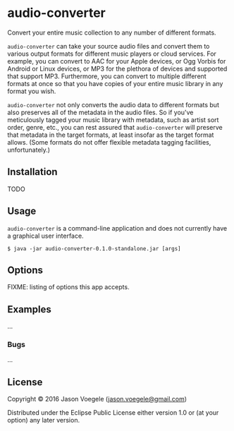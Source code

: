 # audio-converter

Convert your entire music collection to any number of different formats.

`audio-converter` can take your source audio files and convert them to various
output formats for different music players or cloud services. For example, you
can convert to AAC for your Apple devices, or Ogg Vorbis for Android or Linux
devices, or MP3 for the plethora of devices and supported that support MP3.
Furthermore, you can convert to multiple different formats at once so that you
have copies of your entire music library in any format you wish.

`audio-converter` not only converts the audio data to different formats but
also preserves all of the metadata in the audio files. So if you've
meticulously tagged your music library with metadata, such as artist sort order,
genre, etc., you can rest assured that `audio-converter` will preserve that
metadata in the target formats, at least insofar as the target format allows.
(Some formats do not offer flexible metadata tagging facilities, unfortunately.)

## Installation

TODO

## Usage

`audio-converter` is a command-line application and does not currently have a
graphical user interface.

    $ java -jar audio-converter-0.1.0-standalone.jar [args]

## Options

FIXME: listing of options this app accepts.

## Examples

...

### Bugs

...

## License

Copyright © 2016 Jason Voegele (jason.voegele@gmail.com)

Distributed under the Eclipse Public License either version 1.0 or (at
your option) any later version.
